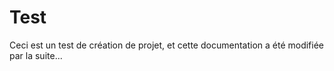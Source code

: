 # Test
Ceci est un test de création de projet, et cette documentation a été modifiée par la suite...
